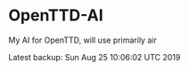 # OpenTTD-AI
My AI for OpenTTD, will use primarily air

Latest backup: Sun Aug 25 10:06:02 UTC 2019
